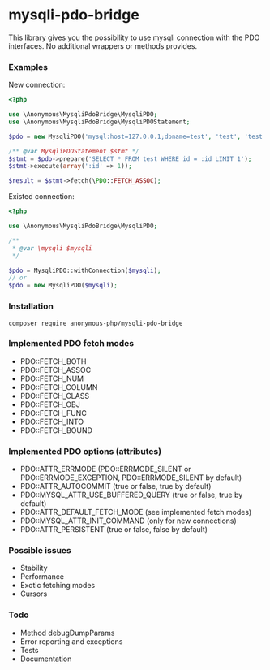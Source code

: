 # mysqli-pdo-bridge

This library gives you the possibility to use mysqli connection with the PDO interfaces. No additional wrappers or methods provides.

### Examples

New connection:
 
```php
<?php

use \Anonymous\MysqliPdoBridge\MysqliPDO;
use \Anonymous\MysqliPdoBridge\MysqliPDOStatement;

$pdo = new MysqliPDO('mysql:host=127.0.0.1;dbname=test', 'test', 'test');

/** @var MysqliPDOStatement $stmt */ 
$stmt = $pdo->prepare('SELECT * FROM test WHERE id = :id LIMIT 1');
$stmt->execute(array(':id' => 1));

$result = $stmt->fetch(\PDO::FETCH_ASSOC);
```

Existed connection:

```php
<?php

use \Anonymous\MysqliPdoBridge\MysqliPDO;

/**
 * @var \mysqli $mysqli
 */

$pdo = MysqliPDO::withConnection($mysqli);
// or
$pdo = new MysqliPDO($mysqli);
```

### Installation

```
composer require anonymous-php/mysqli-pdo-bridge  
```

### Implemented PDO fetch modes

* PDO::FETCH_BOTH
* PDO::FETCH_ASSOC
* PDO::FETCH_NUM
* PDO::FETCH_COLUMN
* PDO::FETCH_CLASS
* PDO::FETCH_OBJ
* PDO::FETCH_FUNC
* PDO::FETCH_INTO
* PDO::FETCH_BOUND

### Implemented PDO options (attributes)

* PDO::ATTR_ERRMODE (PDO::ERRMODE_SILENT or PDO::ERRMODE_EXCEPTION, PDO::ERRMODE_SILENT by default)
* PDO::ATTR_AUTOCOMMIT (true or false, true by default)
* PDO::MYSQL_ATTR_USE_BUFFERED_QUERY (true or false, true by default)
* PDO::ATTR_DEFAULT_FETCH_MODE (see implemented fetch modes)
* PDO::MYSQL_ATTR_INIT_COMMAND (only for new connections)
* PDO::ATTR_PERSISTENT (true or false, false by default)

### Possible issues

* Stability
* Performance
* Exotic fetching modes
* Cursors

### Todo

* Method debugDumpParams
* Error reporting and exceptions
* Tests
* Documentation